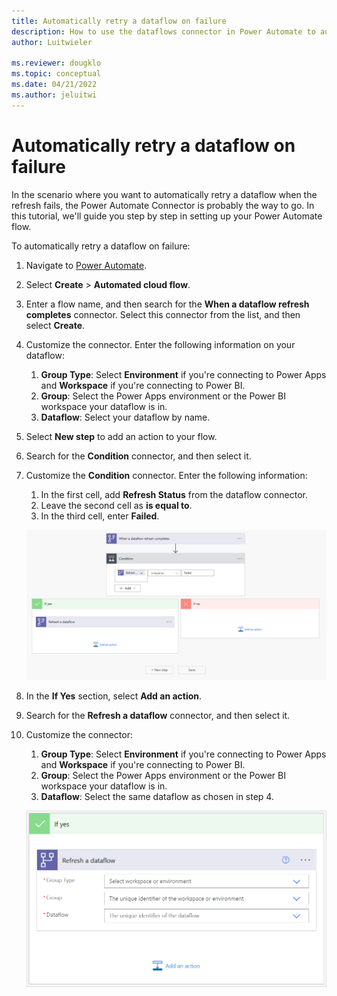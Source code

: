 ```yaml
---
title: Automatically retry a dataflow on failure
description: How to use the dataflows connector in Power Automate to automatically retry a dataflow on failure
author: Luitwieler

ms.reviewer: dougklo
ms.topic: conceptual
ms.date: 04/21/2022
ms.author: jeluitwi
---
```


# Automatically retry a dataflow on failure

In the scenario where you want to automatically retry a dataflow when the refresh fails, the Power Automate Connector is probably the way to go. In this tutorial, we'll guide you step by step in setting up your Power Automate flow.

To automatically retry a dataflow on failure:

1. Navigate to [Power Automate](https://flow.microsoft.com).
2. Select **Create** > **Automated cloud flow**.
3. Enter a flow name, and then search for the **When a dataflow refresh completes** connector. Select this connector from the list, and then select **Create**.
4. Customize the connector. Enter the following information on your dataflow:

   1. **Group Type**: Select **Environment** if you're connecting to Power Apps and **Workspace** if you're connecting to Power BI.
   2. **Group**: Select the Power Apps environment or the Power BI workspace your dataflow is in.
   3. **Dataflow**: Select your dataflow by name.

5. Select **New step** to add an action to your flow.
6. Search for the **Condition** connector, and then select it.
7. Customize the **Condition** connector. Enter the following information:

   1. In the first cell, add **Refresh Status** from the dataflow connector.
   2. Leave the second cell as **is equal to**.
   3. In the third cell, enter **Failed**.

   [![Image with the conditions set to occur when the Refresh status equals success.](media/autoretrydataflowpowerautomate.png)](media/autoretrydataflowpowerautomate.png#lightbox)

8. In the **If Yes** section, select **Add an action**.
9. Search for the **Refresh a dataflow** connector, and then select it.
10. Customize the connector:

    1. **Group Type**: Select **Environment** if you're connecting to Power Apps and **Workspace** if you're connecting to Power BI.
    2. **Group**: Select the Power Apps environment or the Power BI workspace your dataflow is in.
    3. **Dataflow**: Select the same dataflow as chosen in step 4.

    ![Image with the refresh a dataflow connector in the If yes dialog box.](media/refresh-a-dataflow.png)
